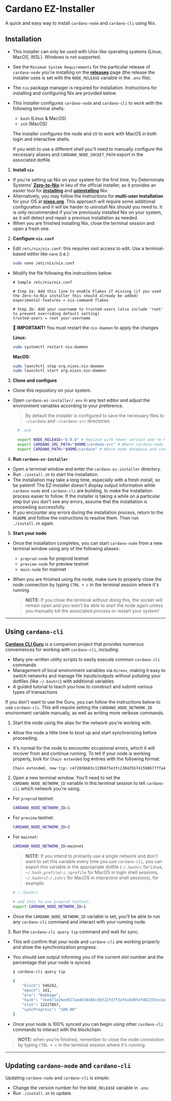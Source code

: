 # **Cardano EZ-Installer**

A quick and easy way to install `cardano-node` and `cardano-cli` using Nix.

## **Installation**

- This installer can only be used with Unix-like operating systems (Linux, MacOS, WSL). Windows is not supported.
- See the `Minimum System Requirements` for the particular release of `cardano-node` you're installing on the **[releases](https://github.com/input-output-hk/cardano-node/releases)** page (the release the installer uses is set with the `NODE_RELEASE` variable in the `.env` file).
- The `nix` package manager is required for installation. Instructions for installing and configuring Nix are provided below.
- This installer configures `cardano-node` and `cardano-cli` to work with the following terminal shells:
  - `bash` (Linux & MacOS)
  - `zsh` (MacOS)

  The installer configures the node and cli to work with MacOS in both login and interactive shells.
  
  If you wish to use a different shell you'll need to manually configure the necessary aliases and `CARDANO_NODE_SOCKET_PATH` export in the associated dotfile.

1. **Install `nix`**

- If you're setting up Nix on your system for the first time, try Determinate Systems' **[Zero-to-Nix](https://zero-to-nix.com)** in lieu of the official installer, as it provides an easier tool for **[installing](https://zero-to-nix.com/start/install)** and **[uninstalling](https://zero-to-nix.com/start/uninstall)** Nix.
- Alternatively, you may follow the instructions for **multi-user installation** for your OS at **[nixos.org](https://nixos.org/download.html)**. This approach will require some additional configuration and it will be harder to uninstall Nix should you need to. It is only recommended if you've previously installed Nix on your system, as it will detect and repair a previous installation as needed.
- When you are finished installing Nix, close the terminal session and open a fresh one.

2. **Configure `nix.conf`**

- Edit `/etc/nix/nix.conf`: this requires root access to edit. Use a terminal-based editor like `nano` (i.e.):

  ```sh
  sudo nano /etc/nix/nix.conf
  ```

- Modify the file following the instructions below:

  ```
  # Sample /etc/nix/nix.conf

  # Step 2a: Add this line to enable Flakes if missing (if you used the Zero-to-Nix installer this should already be added)
  experimental-features = nix-command flakes

  # Step 2b: Add your username to trusted-users (also include 'root' to prevent overriding default setting)
  trusted-users = root your-username
  ```

  **🚨 IMPORTANT!** You must restart the `nix-daemon` to apply the changes

  **Linux:**

  ```sh
  sudo systemctl restart nix-daemon
  ```

  **MacOS:**

  ```sh
  sudo launchctl stop org.nixos.nix-daemon
  sudo launchctl start org.nixos.nix-daemon
  ```

3. **Clone and configure**

- Clone this repository on your system.
- Open `cardano-ez-installer/.env` in any text editor and adjust the environment variables according to your preference.

  > By default the installer is configured to save the necessary files to `~/cardano` and `~/cardano-src` directories.

  ```sh
    # .env

    export NODE_RELEASE="8.0.0" # Replace with newer version and re-run the script to update your installation
    export CARDANO_SRC_PATH="$HOME/cardano-src" # Where cardano-node source files will be saved
    export CARDANO_PATH="$HOME/cardano" # Where node database and config files will be saved
  ```

4. **Run `cardano-ez-installer`**

- Open a terminal window and enter the `cardano-ez-installer` directory.
- Run `./install.sh` to start the installation.
- The installation may take a long time, especially with a fresh install, so be patient! The EZ-Installer doesn't display output information while `cardano-node` and `cardano-cli` are building, to make the installation process easier to follow. If the installer is taking a while on a particular step but you don't see any errors, assume that the installation is proceeding successfully.
- If you encounter any errors during the installation process, return to the `README` and follow the instructions to resolve them. Then run `./install.sh` again.

5. **Start your node**

- Once the installation completes, you can start `cardano-node` from a new terminal window using any of the following aliases:
  - `preprod-node` for preprod testnet
  - `preview-node` for preview testnet
  - `main-node` for mainnet
  
- When you are finished using the node, make sure to properly close the node connection by typing `CTRL + c` in the terminal session where it's running. 

  >**NOTE:** If you close the terminal without doing this, the socket will remain open and you won't be able to start the node again unless you manually kill the associated process or restart your system!

***
## **Using `cardano-cli`**
**[Cardano CLI Guru](https://github.com/iburzynski/cardano-cli-guru)** is a companion project that provides numerous conveniences for working with `cardano-cli`, including:
* Many pre-written utility scripts to easily execute common `cardano-cli` commands
* Management of local environment variables via `direnv`, making it easy to switch networks and manage file inputs/outputs without polluting your dotfiles (like `~/.bashrc`) with additional variables
* A guided tutorial to teach you how to construct and submit various types of transactions

If you don't want to use the Guru, you can follow the instructions below to use `cardano-cli`. This will require setting the `CARDANO_NODE_NETWORK_ID` environment variable manually, as well as writing more verbose commands.

1. Start the node using the alias for the network you're working with.
  * Allow the node a little time to boot up and start synchronizing before proceeding.
  * It's normal for the node to encounter occasional errors, which it will recover from and continue running. To tell if your node is working properly, look for `Chain extended` log entries with the following format:

    ```sh
    Chain extended, new tip: c472036b83c119b875e3fc230435b741598677ffa45ea3ad8ad9cda3f70a872d at slot 12227931
    ```

2. Open a new terminal window. You'll need to set the `CARDANO_NODE_NETWORK_ID` variable in this terminal session to tell `cardano-cli` which network you're using.

  * For `preprod` testnet:

    ```sh
    CARDANO_NODE_NETWORK_ID=1
    ```

  * For `preview` testnet:

    ```sh
    CARDANO_NODE_NETWORK_ID=2
    ```

  * For `mainnet`:

    ```sh
    CARDANO_NODE_NETWORK_ID=mainnet
    ```

    >**NOTE:** If you intend to primarily use a single network and don't want to set this variable every time you use `cardano-cli`, you can export this variable in the appropriate dotfile (`~/.bashrc` for Linux, `~/.bash_profile`/`~/.zprofile` for MacOS in login shell sessions, `~/.bashrc`/`~/.zshrc` for MacOS in interactive shell sessions), for example:

    ```sh
    # ~./bashrc

    # add this to use preprod testnet:
    export CARDANO_NODE_NETWORK_ID=1
    ```

  * Once the `CARDANO_NODE_NETWORK_ID` variable is set, you'll be able to run any `cardano-cli` command and interact with your running node.

3. Run the `cardano-cli query tip` command and wait for sync.
  * This will confirm that your node and `cardano-cli` are working properly and show the synchronization progress.
  * You should see output informing you of the current slot number and the percentage that your node is synced.

    ```sh
    $ cardano-cli query tip
    
    {
        "block": 546242,
        "epoch": 141,
        "era": "Babbage",
        "hash": "7ee471e26ed927ae463d386cdd322fd7f3afb18d0fef462255ce2a2f221d7112",
        "slot": 12227857,
        "syncProgress": "100.00"
    }
    ```
  * Once your node is 100% synced you can begin using other `cardano-cli` commands to interact with the blockchain.

  >**NOTE:** when you're finished, remember to close the node connection by typing `CTRL + c` in the terminal session where it's running. 

***
## **Updating `cardano-node` and `cardano-cli`**

Updating `cardano-node` and `cardano-cli` is simple:

- Change the version number for the `NODE_RELEASE` variable in `.env`.
- Run `./install.sh` to update.

